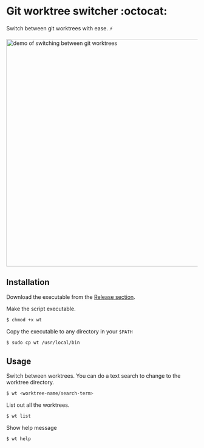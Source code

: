 # Git worktree switcher :octocat:
Switch between git worktrees with ease. :zap:

<img src = "https://i.imgur.com/nPdneDT.gif" width="600" alt="demo of switching between git worktrees" />

## Installation
Download the executable from the [Release section](https://github.com/yankeexe/git-worktree-switcher/releases).

Make the script executable.

```bash
$ chmod +x wt
```

Copy the executable to any directory in your `$PATH`

```bash
$ sudo cp wt /usr/local/bin
```

## Usage
Switch between worktrees.
You can do a text search to change to the worktree directory.

```bash
$ wt <worktree-name/search-term>
```

List out all the worktrees.

```bash
$ wt list
```

Show help message

```bash
$ wt help
```